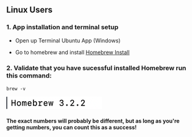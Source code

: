 ## Linux Users
### 1. App installation and terminal setup

* Open up Terminal Ubuntu App (Windows)

* Go to homebrew and install [Homebrew Install](https://brew.sh/)

### 2. Validate that you have sucessful installed Homebrew run this command:
``` 
brew -v
```
![](assets/homebrew-validate.png)

#### The exact numbers will probably be different, but as long as you're getting numbers, you can count this as a success!

